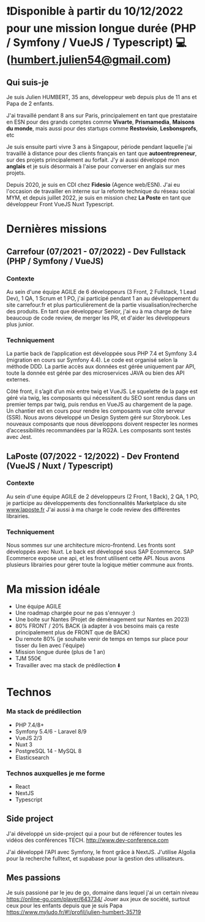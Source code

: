 # ❗️Disponible à partir du 10/12/2022 pour une mission longue durée (PHP / Symfony / VueJS / Typescript) 💻 (humbert.julien54@gmail.com)

## Qui suis-je

Je suis Julien HUMBERT, 35 ans, développeur web depuis plus de 11 ans et Papa de 2 enfants.

J'ai travaillé pendant 8 ans sur Paris, principalement en tant que prestataire en ESN pour des grands comptes comme **Vivarte**, **Prismamedia**, **Maisons du monde**, mais aussi pour des startups comme **Restovisio**, **Lesbonsprofs**, etc

Je suis ensuite parti vivre 3 ans à Singapour, période pendant laquelle j'ai travaillé à distance pour des clients français en tant que **autoentrepreneur**, sur des projets principalement au forfait. J'y ai aussi développé mon **anglais** et je suis désormais à l'aise pour converser en anglais sur mes projets.

Depuis 2020, je suis en CDI chez **Fidesio** (Agence web/ESN). J'ai eu l'occasion de travailler en interne sur la refonte technique du réseau social MYM, et depuis juillet 2022, je suis en mission chez **La Poste** en tant que développeur Front VueJS Nuxt Typescript.

# Dernières missions

## Carrefour (07/2021 - 07/2022) - Dev Fullstack (PHP / Symfony / VueJS)

### Contexte

Au sein d'une équipe AGILE de 6 développeurs (3 Front, 2 Fullstack, 1 Lead Dev), 1 QA, 1 Scrum et 1 PO, j'ai participé pendant 1 an au développement du site carrefour.fr et plus particulièrement de la partie visualisation/recherche des produits.
En tant que développeur Senior, j'ai eu à ma charge de faire beaucoup de code review, de merger les PR, et d'aider les développeurs plus junior.

### Techniquement

La partie back de l’application est développée sous PHP 7.4 et Symfony 3.4 (migration en cours sur Symfony 4.4). Le code est organisé selon la méthode DDD. La partie accès aux données est gérée uniquement par API, toute la donnée est gérée par des microservices JAVA ou bien des API externes.

Côté front, il s’agit d’un mix entre twig et VueJS. Le squelette de la page est géré via twig, les composants qui nécessitent du SEO sont rendus dans un premier temps par twig, puis rendus en VueJS au chargement de la page. Un chantier est en cours pour rendre les composants vue côte serveur (SSR).
Nous avons développé un Design System géré sur Storybook. Les nouveaux composants que nous développons doivent respecter les normes d’accessibilités recommandées par la RG2A.
Les composants sont testés avec Jest.

## LaPoste (07/2022 - 12/2022) - Dev Frontend (VueJS / Nuxt / Typescript)

### Contexte

Au sein d'une équipe AGILE de 2 développeurs (2 Front, 1 Back), 2 QA, 1 PO, je participe au développements des fonctionnalités Marketplace du site www.laposte.fr
J'ai aussi à ma charge le code review des différentes librairies.

### Techniquement

Nous sommes sur une architecture micro-frontend. Les fronts sont développés avec Nuxt. Le back est développé sous SAP Ecommerce. SAP Ecommerce expose une api, et les front utilisent cette API.
Nous avons plusieurs librairies pour gérer toute la logique métier commune aux fronts.

# Ma mission idéale

- Une équipe AGILE
- Une roadmap chargée pour ne pas s'ennuyer :)
- Une boite sur Nantes (Projet de déménagement sur Nantes en 2023)
- 80% FRONT / 20% BACK (à adapter à vos besoins mais ça reste principalement plus de FRONT que de BACK)
- Du remote 80% (je souhaite venir de temps en temps sur place pour tisser du lien avec l'équipe)
- Mission longue durée (plus de 1 an)
- TJM 550€
- Travailler avec ma stack de prédilection ⬇️

# Technos

### Ma stack de prédilection

- PHP 7.4/8+
- Symfony 5.4/6 - Laravel 8/9
- VueJS 2/3
- Nuxt 3
- PostgreSQL 14 - MySQL 8
- Elasticsearch

### Technos auxquelles je me forme

- React
- NextJS
- Typescript

## Side project

J'ai développé un side-project qui a pour but de référencer toutes les vidéos des conférences TECH.
http://www.dev-conference.com

J'ai développé l'API avec Symfony, le front grâce à NextJS. J'utilise Algolia pour la recherche fulltext, et supabase pour la gestion des utilisateurs.

## Mes passions

Je suis passioné par le jeu de go, domaine dans lequel j'ai un certain niveau https://online-go.com/player/643734/
Jouer aux jeux de société, surtout ceux pour les enfants depuis que je suis Papa https://www.myludo.fr/#!/profil/julien-humbert-35719
